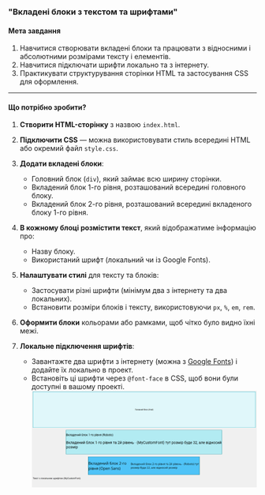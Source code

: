 ### **"Вкладені блоки з текстом та шрифтами"**

#### **Мета завдання**

1. Навчитися створювати вкладені блоки та працювати з відносними і абсолютними розмірами тексту і елементів.
2. Навчитися підключати шрифти локально та з інтернету.
3. Практикувати структурування сторінки HTML та застосування CSS для оформлення.

---

#### **Що потрібно зробити?**

1. **Створити HTML-сторінку** з назвою `index.html`.
2. **Підключити CSS** — можна використовувати стиль всередині HTML або окремий файл `style.css`.
3. **Додати вкладені блоки**:

   - Головний блок (`div`), який займає всю ширину сторінки.
   - Вкладений блок 1-го рівня, розташований всередині головного блоку.
   - Вкладений блок 2-го рівня, розташований всередині вкладеного блоку 1-го рівня.

4. **В кожному блоці розмістити текст**, який відображатиме інформацію про:

   - Назву блоку.
   - Використаний шрифт (локальний чи із Google Fonts).

5. **Налаштувати стилі** для тексту та блоків:

   - Застосувати різні шрифти (мінімум два з інтернету та два локальних).
   - Встановити розміри блоків і тексту, використовуючи `px`, `%`, `em`, `rem`.

6. **Оформити блоки** кольорами або рамками, щоб чітко було видно їхні межі.

7. **Локальне підключення шрифтів**:
   - Завантажте два шрифти з інтернету (можна з [Google Fonts](https://fonts.google.com)) і додайте їх локально в проект.
   - Встановіть ці шрифти через `@font-face` в CSS, щоб вони були доступні в вашому проекті.
     ![alt text](img-1.png)
